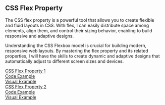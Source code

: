 <h2>CSS Flex Property</h2>
<p>The CSS flex property is a powerful tool that allows you to create flexible and fluid layouts in CSS. With flex, I can easily distribute space among elements, align them, and control their sizing behavior, enabling to build responsive and adaptive designs.</p>
<p>Understanding the CSS Flexbox model is crucial for building modern, responsive web layouts. By mastering the flex property and its related properties, I will have the skills to create dynamic and adaptive designs that automatically adjust to different screen sizes and devices.</p>
<div style="display: flex; flex-wrap: wrap;">
<a href="https://github.com/LubomirPasko/HTML-CSS/blob/main/14_flex">CSS Flex Property 1</a>
</div>
</div>
<div style="display: flex; flex-wrap: wrap;">
<a href="https://github.com/LubomirPasko/HTML-CSS/blob/main/14_flex/index.html">Code Example</a>
</div>
<div style="display: flex; flex-wrap: wrap;">
<a href="https://lubomirpasko.github.io/HTML-CSS/14_flex">Visual Example</a>
</div>
<div style="display: flex; flex-wrap: wrap;">
<a href="https://github.com/LubomirPasko/HTML-CSS/blob/main/15_flex">CSS Flex Property 2</a>
</div>
<div style="display: flex; flex-wrap: wrap;">
<a href="https://github.com/LubomirPasko/HTML-CSS/blob/main/15_flex/index.html">Code Example</a>
</div>
<div style="display: flex; flex-wrap: wrap;">
<a href="https://lubomirpasko.github.io/HTML-CSS/15_flex">Visual Example</a>
</div>
